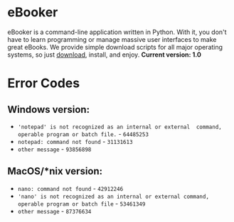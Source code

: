 # eBooker

eBooker is a command-line application written in Python. With it, you don't have to learn programming or manage massive user interfaces to make great eBooks. We provide simple download scripts for all major operating systems, so just [download](https://arch-master.github.io/eBooker/downloads.html), install, and enjoy.
**Current version: 1.0**

# Error Codes

## Windows version:

* `'notepad' is not recognized as an internal or external  command, operable program or batch file.` - `64485253`
* `notepad: command not found` - `31131613`
* `other message` - `93856898`

## MacOS/\*nix version:

* `nano: command not found` - `42912246`
* `'nano' is not recognized as an internal or external command, operable program or batch file` - `53461349`
* `other message` - `87376634`
